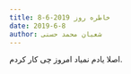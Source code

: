 ```yaml
---
title: خاطره روز 2019-6-8
date: 2019-6-8
author: شعبان محمد حسنی
---
```


اصلا یادم نمیاد امروز چی کار کردم.